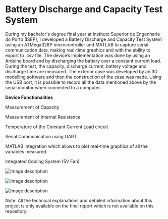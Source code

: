 # Battery Discharge and Capacity Test System
During my bachelor's degree final year at Instituto Superior de Engenharia do Porto (ISEP), I developed a Battery Discharge and Capacity Test System using an ATMega328P microcontroller and MATLAB to capture serial communication data, making real-time graphics and with the ability to export to .csv file.
The device’s implementation was done by using an Arduino board and by discharging the battery over a constant current load. During the test, the capacity, discharge current, battery voltage and discharge time are measured. The exterior case was developed by an 3D modelling software and then the construction of the case was made. Using the USB port, it is possible to record all the data mentioned above by the serial monitor when connected to a computer.

**Device Functionalities** 

Measurement of Capacity

Measurement of Internal Resistance

Temperature of the Constant Current Load circuit

Serial Communication using UART 

MATLAB integration which allows to plot real-time graphics of all the variables measured.

Integrated Cooling System (5V Fan)

![Image description](https://i.imgur.com/S4SkgVk.png)

![Image description](https://i.imgur.com/m9Em0Tx.png)

![Image description](https://i.imgur.com/VKPGAxr.png)

Note: All the technical explanations and detailed information about this project is only available on the final report which is not available on this repository.
